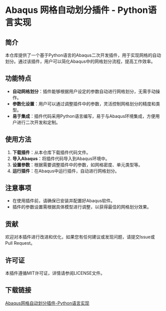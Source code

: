 # Abaqus 网格自动划分插件 - Python语言实现

## 简介

本仓库提供了一个基于Python语言的Abaqus二次开发插件，用于实现网格的自动划分。通过该插件，用户可以简化Abaqus中的网格划分流程，提高工作效率。

## 功能特点

- **自动网格划分**：插件能够根据用户设定的参数自动进行网格划分，无需手动操作。
- **参数化设置**：用户可以通过调整插件中的参数，灵活控制网格划分的精度和类型。
- **易于集成**：插件代码采用Python语言编写，易于与Abaqus环境集成，方便用户进行二次开发和定制。

## 使用方法

1. **下载插件**：从本仓库下载插件代码文件。
2. **导入Abaqus**：将插件代码导入到Abaqus环境中。
3. **设置参数**：根据需要调整插件中的参数，如网格密度、单元类型等。
4. **运行插件**：在Abaqus中运行插件，自动进行网格划分。

## 注意事项

- 在使用插件前，请确保已安装并配置好Abaqus软件。
- 插件的参数设置需根据具体模型进行调整，以获得最佳的网格划分效果。

## 贡献

欢迎对本插件进行改进和优化，如果您有任何建议或发现问题，请提交Issue或Pull Request。

## 许可证

本插件遵循MIT许可证，详情请参阅LICENSE文件。

## 下载链接

[Abaqus网格自动划分插件-Python语言实现](https://pan.quark.cn/s/d2e8c47d6c00)